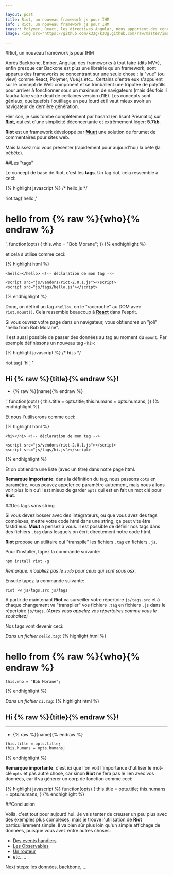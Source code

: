 ```yaml
---

layout: post
title: Riot, un nouveau framework js pour IHM
info : Riot, un nouveau framework js pour IHM
teaser: Polymer, React, les directives Angular, nous apportent des concepts géniaux, mais sont souvent trop en avance (pour nos projets clients) ou pas encore en release définitive, ou déjà "abandonné" pour une version "2.0" pas encore disponible. Et si il était possible de faire pareil, plus simple, plus léger et pour plus de navigateurs?
image: <img src="https://github.com/k33g/k33g.github.com/raw/master/images/riot240x.png" height="30%" width="30%">

---
```


#Riot, un nouveau framework js pour IHM

Après Backbone, Ember, Angular, des frameworks à tout faire (dits MV*), enfin presque car Backone est plus une librairie qu'un framework, sont apparus des frameworks se concentrant sur une seule chose : la "vue" (ou view) comme React, Polymer, Vue.js etc... Certains d'entre eux s'appuient sur le concept de Web component et se trimballent une tripotée de polyfills pour arriver à fonctionner sous un maximum de navigateurs (mais dès fois il faudra faire votre deuil de certaines version d'IE). Les concepts sont géniaux, quelquefois l'outillage un peu lourd et il vaut mieux avoir un navigateur de dernière génération.

Hier soir, je suis tombé complètement par hasard (en lisant Prismatic) sur **[Riot](https://muut.com/riotjs/)**, qui est d'une simplicité déconcertante et extrêmement léger: **5.7kb**.

**Riot** est un framework développé par **[Muut](https://muut.com/)** une solution de forumet de commentaires pour sites web.

Mais laissez moi vous présenter (rapidement pour aujourd'hui) la bête (la bébête).

##Les "tags"

Le concept de base de Riot, c'est les **tags**. Un tag riot, cela ressemble à ceci:

{% highlight javascript %}
/* hello.js */

riot.tag('hello','<h1>hello from {% raw %}{who}{% endraw %}</h1>', function(opts) {
  this.who = "Bob Morane";
})
{% endhighlight %}

et cela s'utilise comme ceci:

{% highlight html %}
<!DOCTYPE html>
<html>
<body>

    <hello></hello> <!-- déclaration de mon tag -->

    <script src="js/vendors/riot-2.0.1.js"></script>
    <script src="js/tags/hello.js"></script>
<script>
    riot.mount("hello", null); /* le 1er paramètre est le nom du tag */
</script>
</body>
</html>
{% endhighlight %}

Donc, on définit un tag `<hello>`, on le "raccroche" au DOM avec `riot.mount()`. Cela ressemble beaucoup à **[React](http://facebook.github.io/react/)** dans l'esprit.

Si vous ouvrez votre page dans un navigateur, vous obtiendrez un "joli" "hello from Bob Morane".

Il est aussi possible de passer des données au tag au moment du `mount`. Par exemple définissons un nouveau  tag `<hi>`:

{% highlight javascript %}
/* hi.js */

riot.tag(
  'hi',
  '<h2>Hi {% raw %}{title}{% endraw %}!</h2><ul> <li each="{% raw %}{humans}{% endraw %}">{% raw %}{name}{% endraw %}</li></ul>', 
  function(opts) {
    this.title = opts.title;
    this.humans = opts.humans;
})
{% endhighlight %}

Et nous l'utiliserons comme ceci:

{% highlight html %}
<!DOCTYPE html>
<html>
<body>

    <hi></hi> <!-- déclaration de mon tag -->

    <script src="js/vendors/riot-2.0.1.js"></script>
    <script src="js/tags/hi.js"></script>
<script>
    riot.mount("hi", {
        title: "all",
        humans: [
            {name: "John Doe"},
            {name: "Jane Doe"},
            {name: "Doctor Who"}
        ]
    })
</script>
</body>
</html>
{% endhighlight %}

Et on obtiendra une liste (avec un titre) dans notre page html.

**Remarque importante**: dans la définition du tag, nous passons `opts` en paramètre, vous pouvez appeler ce paramètre autrement, mais nous allons voir plus loin qu'il est mieux de garder `opts` qui est en fait un mot clé pour **Riot**.

##Des tags sans string

Si vous devez bosser avec des intégrateurs, ou que vous avez des tags complexes, mettre votre code html dans une string, ça peut vite être fastidieux. **Muut** a pensez à vous. Il est possible de définir nos tags dans des fichiers `.tag` dans lesquels on écrit directement notre code html. 

**Riot** propose un utilitaire qui "transpile" les fichiers `.tag` en fichiers `.js`.

Pour l'installer, tapez la commande suivante:

    npm install riot -g

*Remarque: n'oubliez pas le `sudo` pour ceux qui sont sous osx.*

Ensuite tapez la commande suivante:

    riot -w js/tags.src js/tags

A partir de maintenant **Riot** va surveiller votre répertoire `js/tags.src` et à chaque changement va "transpiler" vos fichiers `.tag` en fichiers `.js` dans le répertoire `js/tags`. *(Après vous appelez vos répertoires comme vous le souhaitez)*

Nos tags vont devenir ceci:

*Dans un fichier `hello.tag`*:
{% highlight html %}
<hello>
    <h1>hello from {% raw %}{who}{% endraw %}</h1>

    this.who = "Bob Morane";
</hello>
{% endhighlight %}

*Dans un fichier `hi.tag`*:
{% highlight html %}
<hi>
    <h2>Hi {% raw %}{title}{% endraw %}!</h2>
    <hr>
    <ul>
        <li each="{% raw %}{humans}{% endraw %}">{% raw %}{name}{% endraw %}</li>
    </ul>

    this.title = opts.title;
    this.humans = opts.humans;
</hi>
{% endhighlight %}

**Remarque importante**: c'est ici que l'on voit l'importance d'utiliser le mot-clé `opts` et pas autre chose, car sinon **Riot** ne fera pas le lien avec vos données, car il va générer un corp de fonction comme ceci:

{% highlight javascript %}
function(opts) {
    this.title = opts.title;
    this.humans = opts.humans;
}
{% endhighlight %}

##Conclusion

Voilà, c'est tout pour aujourd'hui. Je vais tenter de creuser un peu plus avec des exemples plus complexes, mais je trouve l'utilisation de **Riot** particulièrement simple. Il va bien sûr plus loin qu'un simple affichage de données, puisque vous avez entre autres choses:

- [Des events handlers](https://muut.com/riotjs/guide/#event-handlers)
- [Les Observables](https://muut.com/riotjs/guide/#observable)
- [Un routeur](https://muut.com/riotjs/guide/#routing)
- etc. ...

Next steps: les données, backbone, ...



